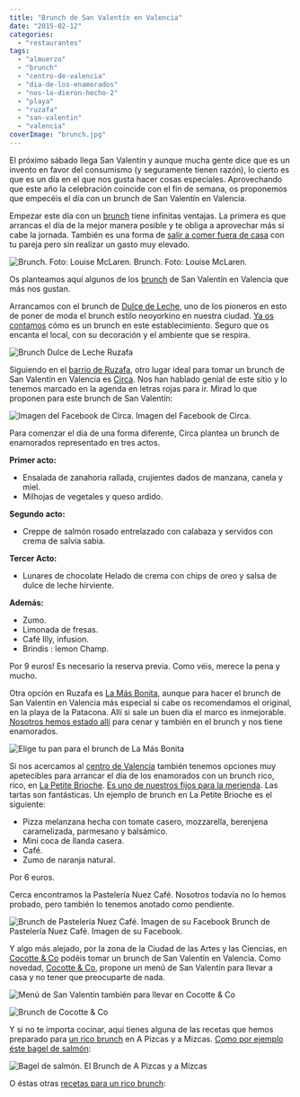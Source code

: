 ```yaml
---
title: "Brunch de San Valentín en Valencia"
date: "2015-02-12"
categories:
  - "restaurantes"
tags:
  - "almuerzo"
  - "brunch"
  - "centro-de-valencia"
  - "dia-de-los-enamorados"
  - "nos-lo-dieron-hecho-2"
  - "playa"
  - "ruzafa"
  - "san-valentin"
  - "valencia"
coverImage: "brunch.jpg"
---
```


El próximo sábado llega San Valentín y aunque mucha gente dice que es un invento en favor del consumismo (y seguramente tienen razón), lo cierto es que es un día en el que nos gusta hacer cosas especiales. Aprovechando que este año la celebración coincide con el fin de semana, os proponemos que empecéis el día con un brunch de San Valentín en Valencia.

Empezar este día con un [brunch](/tag/brunch/ "Brunch") tiene infinitas ventajas. La primera es que arrancas el día de la mejor manera posible y te obliga a aprovechar más si cabe la jornada. También es una forma de [salir a comer fuera de casa](/restaurantes/ "Restaurantes") con tu pareja pero sin realizar un gasto muy elevado.

![Brunch. Foto:  Louise McLaren.](images/brunch-300x300.jpg) Brunch. Foto: Louise McLaren.

Os planteamos aquí algunos de los [brunch](/tag/brunch/ "Brunch") de San Valentín en Valencia que más nos gustan.

Arrancamos con el brunch de [Dulce de Leche](https://www.facebook.com/DulceDeLecheRuzafa?fref=ts "Facebook Dulce de Leche Ruzafa"), uno de los pioneros en esto de poner de moda el brunch estilo neoyorkino en nuestra ciudad. [Ya os contamos](/el-brunch-de-dulce-de-leche-en-ruzafa/ "Brunch en Dulce de Leche") cómo es un brunch en este establecimiento. Seguro que os encanta el local, con su decoración y el ambiente que se respira.

![Brunch Dulce de Leche Ruzafa](images/IMG_20140913_095849-pizcas-2.jpg "Brunch Dulce de Leche Ruzafa")

Siguiendo en el [barrio de Ruzafa](/tag/ruzafa/ "Ruzafa"), otro lugar ideal para tomar un brunch de San Valentín en Valencia es [Circa](https://www.facebook.com/circadulcesyhelados/timeline "Facebook Circa"). Nos han hablado genial de este sitio y lo tenemos marcado en la agenda en letras rojas para ir. Mirad lo que proponen para este brunch de San Valentín:

![Imagen del Facebook de Circa.](images/936678_629853950477386_8396964552147955524_n.jpg) Imagen del Facebook de Circa.

Para comenzar el día de una forma diferente, Circa plantea un brunch de enamorados representado en tres actos.

**Primer acto:**

- Ensalada de zanahoria rallada, crujientes dados de manzana, canela y miel.
- Milhojas de vegetales y queso ardido.

**Segundo acto:**

- Creppe de salmón rosado entrelazado con calabaza y servidos con crema de salvia sabia.

**Tercer Acto:**

- Lunares de chocolate Helado de crema con chips de oreo y salsa de dulce de leche hirviente.

**Además:**

- Zumo.
- Limonada de fresas.
- Café Illy, infusion.
- Brindis : lemon Champ.

Por 9 euros! Es necesario la reserva previa. Como véis, merece la pena y mucho.

Otra opción en Ruzafa es [La Más Bonita](http://www.lamasbonita.es/ "La Más Bonita"), aunque para hacer el brunch de San Valentín en Valencia más especial si cabe os recomendamos el original, en la playa de la Patacona. Allí si sale un buen día el marco es inmejorable. [Nosotros hemos estado allí](/la-mas-bonita-en-la-playa-de-la-patacona/ "‘La más bonita’ en la playa de la Patacona") para cenar y también en el brunch y nos tiene enamorados.

![Elige tu pan para el brunch de La Más Bonita](images/536541_281120998688527_282592185_n.jpg)

Si nos acercamos al [centro de Valencia](/tag/valencia/ "Centro de Valencia") también tenemos opciones muy apetecibles para arrancar el día de los enamorados con un brunch rico, rico, en [La Petite Brioche](https://www.facebook.com/LaPetiteBrioche?fref=ts "Facebook La Petite Brioche"). [Es uno de nuestros fijos para la merienda](/la-petite-brioche/ "La Petite Brioche"). Las tartas son fantásticas. Un ejemplo de brunch en La Petite Brioche es el siguiente:

- Pizza melanzana hecha con tomate casero, mozzarella, berenjena caramelizada, parmesano y balsámico.
- Mini coca de llanda casera.
- Café.
- Zumo de naranja natural.

Por 6 euros.

Cerca encontramos la Pastelería Nuez Café. Nosotros todavía no lo hemos probado, pero también lo tenemos anotado como pendiente.

![Brunch de Pastelería Nuez Café. Imagen de su Facebook](images/10898099_333698963486665_7035793385381373060_n.jpg) Brunch de Pastelería Nuez Café. Imagen de su Facebook.

Y algo más alejado, por la zona de la Ciudad de las Artes y las Ciencias, en [Cocotte & Co](https://www.facebook.com/cocotteandcovalencia?fref=ts "Facebook Cocotte & Co") podéis tomar un brunch de San Valentín en Valencia. Como novedad, [Cocotte & Co](/restaurante-cocotte-co-en-valencia/ "Coccote & Co"), propone un menú de San Valentín para llevar a casa y no tener que preocuparte de nada.

![Menú de San Valentín también para llevar en Cocotte & Co](images/10959317_424422947712161_3746537655695677702_n.jpg)

![Brunch de Cocotte & Co](images/1723005_279569162197541_1713040778_n.jpg)

Y si no te importa cocinar, aquí tienes alguna de las recetas que hemos preparado para [un rico brunch](/tag/brunch/ "Brunch") en A Pizcas y a Mizcas. [Como por ejemplo éste bagel de salmón](/bagel-de-salmon/ "Bagel de salmón"):

![Bagel de salmón. El Brunch de A Pizcas y a Mizcas](images/ARREGLADA-DSC_0649-pizcas-2.jpg)

O éstas otras [recetas para un rico brunch](/tag/brunch/ "Brunch"):
